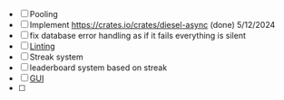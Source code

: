 - [ ] Pooling
- [ ] Implement https://crates.io/crates/diesel-async (done) 5/12/2024
- [ ] fix database error handling as if it fails everything is silent
- [ ] [Linting](https://github.com/sqlfluff/sqlfluff) 
- [ ] Streak system
- [ ] leaderboard system based on streak
- [ ] [GUI](https://github.com/outerbase/studio?tab=readme-ov-file)
- [ ] 